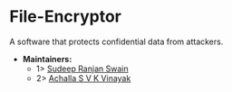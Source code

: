 # File-Encryptor
A software that protects confidential data from attackers.
- **Maintainers:**
  - 1> [Sudeep Ranjan Swain](https://github.com/Sudeep25022000)
  - 2> [Achalla S V K Vinayak](https://github.com/ASVKVINAYAK)

